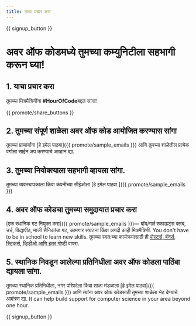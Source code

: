 ```yaml
---
title: याचा प्रचार करा
---
```


{{ signup_button }}

# अवर ऑफ कोडमध्ये तुमच्या कम्युनिटीला सहभागी करून घ्या!

## 1. याचा प्रचार करा

तुमच्या मित्रमैत्रिणींना **#HourOfCode**बद्दल सांगा!

{{ promote/share_buttons }}

## 2. तुमच्या संपूर्ण शाळेला अवर ऑफ कोड आयोजित करण्यास सांगा

तुमच्या प्राचार्यांना [हे इमेल पाठवा]({{ promote/sample_emails }}) आणि तुमच्या शाळेतील प्रत्येक वर्गाला साईन अप करण्याचे आव्हान द्या.

## 3. तुमच्या नियोक्त्याला सहभागी व्हायला सांगा.

तुमच्या व्यवस्थापकाला किंवा कंपनीच्या सीईओला [हे इमेल पाठवा.]({{ promote/sample_emails }})

## 4. अवर ऑफ कोडचा तुमच्या समुदायात प्रचार करा

[एक स्थानिक गट नियुक्त करा]({{ promote/sample_emails }})— बॉय/गर्ल स्काऊट्स क्लब, चर्च, विद्यापीठ, माजी सैनिकांचा गट, कामगार संघटना किंवा अगदी काही मित्रमैत्रिणी. You don't have to be in school to learn new skills. तुमच्या स्वत:च्या कार्यक्रमासाठी ही [ पोस्टर्स, बॅनर्स, स्टिकर्स, व्हिडीओ आणि इतर गोष्टी](/promote/resources) वापरा. 

## 5. स्थानिक निवडून आलेल्या प्रतिनिधीला अवर ऑफ कोडला पाठिंबा द्यायला सांगा.

तुमच्या स्थानिक प्रतिनिधीला, नगर परिषदेला किंवा शाळा मंडळाला [हे इमेल पाठवा]({{ promote/sample_emails }}) आणि त्यांना अवर ऑफ कोडसाठी तुमच्या शाळेला भेट देण्याचे आमंत्रण द्या. It can help build support for computer science in your area beyond one hour.

{{ signup_button }}